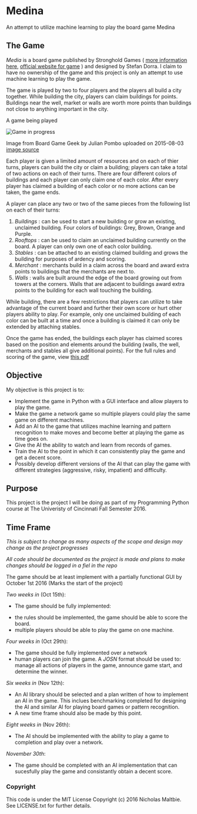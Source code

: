 # Medina #
An attempt to utilize machine learning to play the board game Medina

## The Game ##
*Media* is a board game published by Stronghold Games (
[more information here](https://boardgamegeek.com/boardgame/167270/medina-second-edition), 
[official website for game](https://strongholdgames.com/store/board-games/medina/) )
and designed by Stefan Dorra. I claim to have no ownership of the game and this 
project is only an attempt to use machine learning to play the game.

The game is played by two to four players and the players all build a city 
together. While building the city, players can claim buildings for points. 
Buildings near the well, market or walls are worth more points than buildings 
not close to anything important in the city. 

A game being played

![Game in progress](https://cf.geekdo-images.com/images/pic2613390_md.jpg)

Image from Board Game Geek by Julian Pombo uploaded on 2015-08-03
[image source](https://boardgamegeek.com/image/2613390/medina-second-edition?size=medium)

Each player is given a limited amount of resources and on each of thier turns, 
players can build the city or claim a building; players can take a total of two 
actions on each of their turns. There are four different colors of buildings and 
each player can only claim one of each color. After every player has claimed a 
building of each color or no more actions can be taken, the game ends.

A player can place any two or two of the same pieces from the following list on 
each of their turns:

 1. _Buildings_ : can be used to start a new building or grow an existing, 
unclaimed building. Four colors of buildings: Grey, Brown, Orange and Purple.
 2. _Rooftops_ : can be used to claim an unclaimed building currently on the 
board. A player can only own one of each color building.
 3. _Stables_ : can be attached to an existing claimed building and grows the 
building for purposes of ardency and scoring.
 4. _Merchant_ : merchants build in a claim across the board and award extra 
points to buildings that the merchants are next to.
 5. _Walls_ : walls are built around the edge of the board growing out from 
towers at the corners. Walls that are adjacent to buildings award extra points 
to the building for each wall touching the building. 

While building, there are a few restrictions that players can utilize to take 
advantage of the current board and further their own score or hurt other players 
ability to play. For example, only one unclaimed building of each color can be 
built at a time and once a building is claimed it can only be extended by 
attaching stables.

Once the game has ended, the buildings each player has claimed scores based on 
the position and elements around the building (walls, the well, merchants and 
stables all give additional points). For the full rules and scoring of the game, 
view [this pdf](http://www.boardspace.net/medina/english/WGG_Medina_Rules_GB_Web.pdf)

## Objective ##
My objective is this project is to:
* Implement the game in Python with a GUI interface and allow players to play 
the game.
* Make the game a network game so multiple players could play the same game on 
different machines.
* Add an AI to the game that utilizes machine learning and pattern recognition 
to make moves and become better at playing the game as time goes on.
* Give the AI the ability to watch and learn from records of games.
* Train the AI to the point in which it can consistently play the game and get 
a decent score.
* Possibly develop different versions of the AI that can play the game with 
different strategies (aggressive, risky, impatient) and difficulty.

## Purpose ##
This project is the project I will be doing as part of my Programming Python 
course at The Univeristy of Cincinnati Fall Semester 2016.

## Time Frame ##
*This is subject to change as many aspects of the scope and design may change 
as the project progresses*

*All code should be documented as the project is made and plans to make changes 
should be logged in a fiel in the repo*

The game should be at least implement with a partially functional GUI by October 
1st 2016 (Marks the start of the project)

_Two weeks in_ (Oct 15th): 
- The game should be fully implemented:
* the rules should be implemented, the game should be able to score the board.
* multiple players should be able to play the game on one machine.

_Four weeks in_ (Oct 29th): 
- The game should be fully implemented over a network 
- human players can join the game. A _JOSN_ format should be used to: manage all 
actions of players in the game, announce game start, and determine the winner.

_Six weeks in_ (Nov 12th): 
- An AI library should be selected and a plan written of how to implement an AI 
in the game. This inclues benchmarking completed for designing the AI and 
similar AI for playing board games or pattern recognition. 
- A new time frame should also be made by this point.

_Eight weeks in_ (Nov 26th): 
- The AI should be implemented with the ability to play a game to completion 
and play over a network.

_November 30th_: 
- The game should be completed with an AI implementation that 
can sucesfully play the game and consistantly obtain a decent score.

### Copyright ###
This code is under the MIT License Copyright (c) 2016 Nicholas Maltbie. See 
LICENSE.txt for further details.
